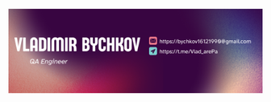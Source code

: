 [![Header](https://github.com/VladimirBychkov33/VladimirBychkov33/blob/main/assets/Vladimir%20bychkov.png)](https://github.com/VladimirBychkov33/VladimirBychkov33)

